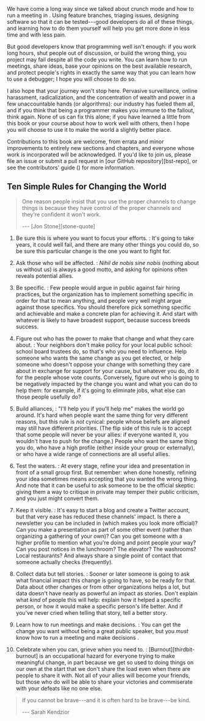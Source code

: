 ---
---

We have come a long way since we talked about crunch mode and how to run a
meeting in <span x="important"/>.  Using feature branches, triaging issues,
designing software so that it can be tested---good developers do all of these
things, and learning how to do them yourself will help you get more done in less
time and with less pain.

But good developers know that programming well isn't enough: if you work long
hours, shut people out of discussion, or build the wrong thing, you project may
fail despite all the code you write.  You can learn how to run meetings, share
ideas, base your opinions on the best available research, and protect people's
rights in exactly the same way that you can learn how to use a debugger; I hope
you will choose to do so.

I also hope that your journey won't stop here.  Pervasive surveillance, online
harassment, radicalization, and the concentration of wealth and power in a few
unaccountable hands (or algorithms): our industry has fueled them all, and if
you think that being a programmer makes you immune to the fallout, think again.
None of us can fix this alone; if you have learned a little from this book or
your course about how to work well with others, then I hope you will choose to
use it to make the world a slightly better place.

Contributions to this book are welcome, from errata and minor improvements to
entirely new sections and chapters, and everyone whose work is incorporated will
be acknowledged.  If you'd like to join us, please file an issue or submit a
pull request in [our GitHub repository][bst-repo], or see the contributors'
guide (<span x="contributing"/>) for more information.

## Ten Simple Rules for Changing the World

<blockquote markdown="1">

One reason people insist that you use the proper channels to change things is
because they have control of the proper channels and they're confident it won't
work.

--- [Jon Stone][stone-quote]

</blockquote>

1. Be sure this is where you want to focus your efforts.
:   It's going to take years, it could well fail, and there are many other
    things you could do, so be sure this particular change is the one you want
    to fight for.

2. Ask those who will be affected.
:   *Nihil de nobis sine nobis* (nothing about us without us) is always a good
    motto, and asking for opinions often reveals potential allies.

3. Be specific.
:   Few people would argue in public against fair hiring practices, but the
    organization has to implement something specific in order for that to mean
    anything, and people very well might argue against those specifics.  You
    should therefore pick something specific and achievable and make a concrete
    plan for achieving it.  And start with whatever is likely to have broadest
    support, because success breeds success.

4. Figure out who has the power to make that change and what they care about.
:   Your neighbors don't make policy for your local public school: school board
    trustees do, so that's who you need to influence.  Help someone who wants
    the same change as you get elected, or help someone who doesn't oppose your
    change with something they care about in exchange for support for your
    cause, but whatever you do, do it for the people whose vote counts.
    Conversely, figure out who is going to be negatively impacted by the change
    you want and what you can do to help them: for example, if it's going to
    eliminate jobs, what else can those people usefully do?

5. Build alliances,
:   "I'll help you if you'll help me" makes the world go around.  It's hard when
    people want the same thing for very different reasons, but this rule is
    *not* cynical: people whose beliefs are aligned may still have different
    priorities.  (The flip side of this rule is to accept that some people will
    never be your allies: if everyone wanted it, you wouldn't have to push for
    the change.)  People who want the same thing you do, who have a high profile
    (either inside your group or externally), or who have a wide range of
    connections are all useful allies.

6. Test the waters.
:   At every stage, refine your idea and presentation in front of a small group
    first.  But remember: when done honestly, refining your idea sometimes means
    accepting that you wanted the wrong thing.  And note that it can be useful
    to ask someone to be the official skeptic: giving them a way to critique in
    private may temper their public criticism, and you just might convert them.

7. Keep it visible.
:   It's easy to start a blog and create a Twitter account, but that very ease
    has reduced these channels' impact.  Is there a newsletter you can be
    included in (which makes you look more official)?  Can you make a
    presentation as part of some other event (rather than organizing a gathering
    of your own)?  Can you get someone with a higher profile to mention what
    you're doing and point people your way?  Can you post notices in the
    lunchroom? The elevator? The washrooms? Local restaurants?  And always share
    a single point of contact that someone actually checks (frequently).

8. Collect data but tell stories.
:   Sooner or later someone is going to ask what financial impact this change is
    going to have, so be ready for that.  Data about other changes or from other
    organizations helps a lot, but data doesn't have nearly as powerful an
    impact as stories.  Don't explain what *kind* of people this will help:
    explain how it helped a specific person, or how it would make a specific
    person's life better.  And if you've never cried when telling that story,
    tell a better story.

9. Learn how to run meetings and make decisions.
:   You can get the change you want without being a great public speaker, but
    you *must* know how to run a meeting and make decisions <span
    x="important"/>.

10. Celebrate when you can, grieve when you need to.
:   [Burnout][thirdbit-burnout] is an occupational hazard for everyone trying to
    make meaningful change, in part because we get so used to doing things on
    our own at the start that we don't share the load even when there are people
    to share it with.  Not all of your allies will become your friends, but
    those who do will be able to share your victories and commiserate with your
    defeats like no one else.

<blockquote markdown="1">

If you cannot be brave---and it is often hard to be brave---be kind.

--- Sarah Kendzior

</blockquote>
